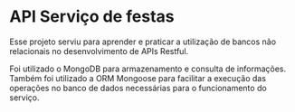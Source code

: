 # API Serviço de festas

Esse projeto serviu para aprender e praticar a utilização de bancos não relacionais no desenvolvimento de APIs Restful.

Foi utilizado o MongoDB para armazenamento e consulta de informações. Também foi utilizado a ORM Mongoose para facilitar a execução das operações no banco de dados necessárias para o funcionamento do serviço.